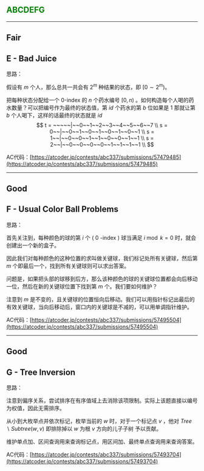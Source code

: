 ## <font color=green>ABCDEFG</font>

---

## Fair

## E - Bad Juice

思路：

假设有 $m$ 个人，那么总共一共会有 $2^m$ 种结果的状态，即 $[0\sim 2^m)$。

把每种状态分配给一个 0-index 的 $n$ 个药水编号 $[0, n)$ 。如何构造每个人喝的药水数量？可以把编号作为最终的状态值，第 $id$ 个药水的第 $b$ 位如果是 $1$ 那就让第 $b$ 个人喝下，这样的话最终的状态就是 $id$
$$
  t = ~~~~~|~~0~~1~~2~~3~~4~~5~~6~~7  \\
s = 0~~|~~0~~1~~0~~1~~0~~1~~0~~1   \\
s = 1~~|~~0~~0~~1~~1~~0~~0~~1~~1   \\
s = 2~~|~~0~~0~~0~~0~~1~~1~~1~~1       \\
$$

AC代码：[https://atcoder.jp/contests/abc337/submissions/57479485](https://atcoder.jp/contests/abc337/submissions/57479485)

---

## Good

## F - Usual Color Ball Problems

思路：

首先关注到，每种颜色的球的第 $i$ 个 ( 0 -index ) 球当满足 $i\bmod k=0$ 时，就会创建出一个新的盒子。

因此我们对每种颜色的这种位置的求叫做关键球，我们标记处所有关键球，然后第 $m$ 个即最后一个，找到所有关键球则可以求出答案。

问题是，如果把头部的球移到后方，那么该种颜色的球的关键球位置都会向后移动一位，然后在新的关键球位置下找到第 $m$ 个。我们要如何维护？

注意到 $m$ 是不变的，且关键球的位置恒向后移动。我们可以用指针标记出最后的有效关键球，当向后移动后，窗口内的关键球是不减的，可以用单调指针维护。

AC代码：[https://atcoder.jp/contests/abc337/submissions/57495504](https://atcoder.jp/contests/abc337/submissions/57495504)

---

## Good

## G - Tree Inversion

思路：

注意到偏序关系，尝试排序在有序值域上去消除该项限制。实际上该题直接以编号为权值，因此无需排序。

从小到大枚举点并依次标记，枚举当前的 $w$ 时，对于一个标记点 $v$ ，他对 $Tree\backslash{Subtree(w, v)}$ 即排除掉以 $w$ 为根 $v$ 方向的儿子子树 予以贡献。

维护单点加、区间查询用来查询标记点，用区间加、最终单点查询用来查询答案。

AC代码：[https://atcoder.jp/contests/abc337/submissions/57493704](https://atcoder.jp/contests/abc337/submissions/57493704)